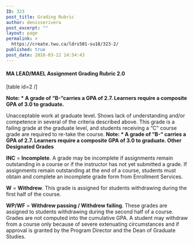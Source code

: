 ```yaml
---
ID: 323
post_title: Grading Rubric
author: denisserivera
post_excerpt: ""
layout: page
permalink: >
  https://create.twu.ca/ldrs501-su18/323-2/
published: true
post_date: 2018-03-12 14:54:43
---
```

<h4>MA LEAD/MAEL Assignment Grading Rubric 2.0</h4>

[table id=2 /]

<strong>Note: * A grade of “B-“carries a GPA of 2.7. Learners require a composite GPA of 3.0 to graduate.</strong>

Unacceptable work at graduate level. Shows lack of understanding and/or competence in several of the criteria described above. This grade is a failing grade at the graduate level, and students receiving a “C” course grade are required to re-take the course. <strong>Note: * A grade of “B-“ carries a GPA of 2.7. Learners require a composite GPA of 3.0 to graduate. Other Designated Grades</strong>

<strong>INC</strong> = <strong>Incomplete</strong>. A grade may be incomplete if assignments remain outstanding in a course or if the instructor has not yet submitted a grade. If assignments remain outstanding at the end of a course, students must obtain and complete an incomplete grade form from Enrollment Services.

<strong>W</strong> = <strong>Withdrew</strong>. This grade is assigned for students withdrawing during the first half of the course.

<strong>WP/WF</strong> = <strong>Withdrew passing / Withdrew failing</strong>. These grades are assigned to students withdrawing during the second half of a course. Grades are not computed into the cumulative GPA. A student may withdraw from a course only because of severe extenuating circumstances and if approval is granted by the Program Director and the Dean of Graduate Studies.